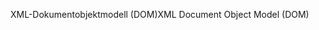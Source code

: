 <span data-ttu-id="3eac1-101">XML-Dokumentobjektmodell (DOM)</span><span class="sxs-lookup"><span data-stu-id="3eac1-101">XML Document Object Model (DOM)</span></span>